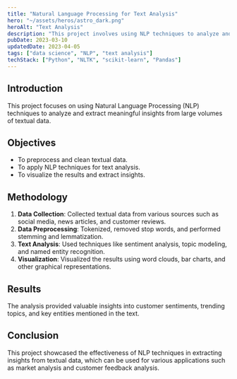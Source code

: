 ```yaml
---
title: "Natural Language Processing for Text Analysis"
hero: "~/assets/heros/astro_dark.png"
heroAlt: "Text Analysis"
description: "This project involves using NLP techniques to analyze and extract insights from textual data."
pubDate: 2023-03-10
updatedDate: 2023-04-05
tags: ["data science", "NLP", "text analysis"]
techStack: ["Python", "NLTK", "scikit-learn", "Pandas"]
---
```


## Introduction
This project focuses on using Natural Language Processing (NLP) techniques to analyze and extract meaningful insights from large volumes of textual data.

## Objectives
- To preprocess and clean textual data.
- To apply NLP techniques for text analysis.
- To visualize the results and extract insights.

## Methodology
1. **Data Collection**: Collected textual data from various sources such as social media, news articles, and customer reviews.
2. **Data Preprocessing**: Tokenized, removed stop words, and performed stemming and lemmatization.
3. **Text Analysis**: Used techniques like sentiment analysis, topic modeling, and named entity recognition.
4. **Visualization**: Visualized the results using word clouds, bar charts, and other graphical representations.

## Results
The analysis provided valuable insights into customer sentiments, trending topics, and key entities mentioned in the text.

## Conclusion
This project showcased the effectiveness of NLP techniques in extracting insights from textual data, which can be used for various applications such as market analysis and customer feedback analysis.